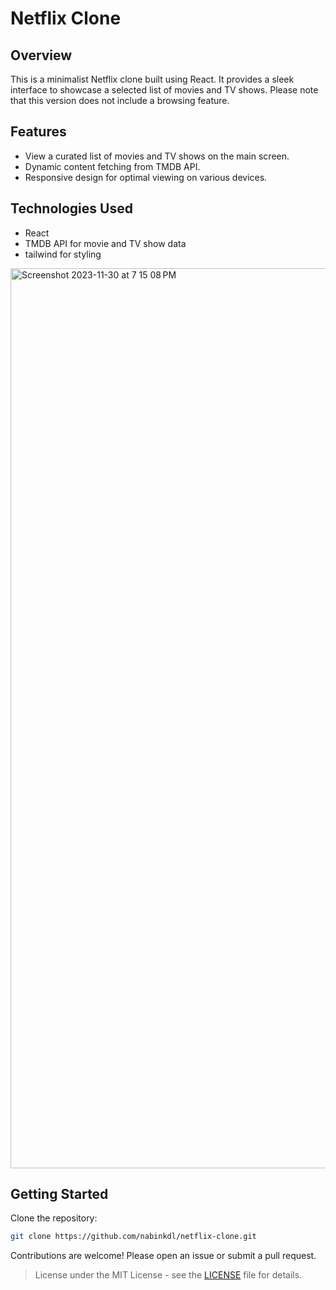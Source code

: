 # Netflix Clone

## Overview

This is a minimalist Netflix clone built using React. It provides a sleek interface to showcase a selected list of movies and TV shows. Please note that this version does not include a browsing feature.

## Features

- View a curated list of movies and TV shows on the main screen.
- Dynamic content fetching from TMDB API.
- Responsive design for optimal viewing on various devices.

## Technologies Used

- React
- TMDB API for movie and TV show data
- tailwind for styling
  

<img width="1440" alt="Screenshot 2023-11-30 at 7 15 08 PM" src="https://github.com/nabinkdl/Project12-Netflix/assets/105159506/99e05f58-3372-474f-93e3-61e7a99b7021">

## Getting Started

Clone the repository:
   

   ```bash
   git clone https://github.com/nabinkdl/netflix-clone.git
```
<p>
 Contributions are welcome! Please open an issue or submit a pull request.

 > License under the MIT License - see the  [LICENSE](https://opensource.org/license/MIT/) file for details.





